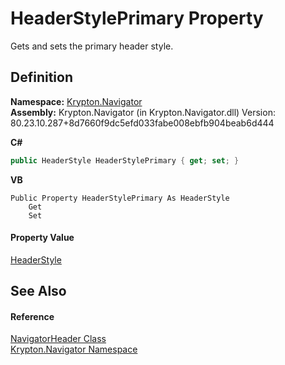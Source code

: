 # HeaderStylePrimary Property


Gets and sets the primary header style.



## Definition
**Namespace:** <a href="a21ac074-d119-3dc6-bd1c-d3a12c0128bc.md">Krypton.Navigator</a>  
**Assembly:** Krypton.Navigator (in Krypton.Navigator.dll) Version: 80.23.10.287+8d7660f9dc5efd033fabe008ebfb904beab6d444

**C#**
``` C#
public HeaderStyle HeaderStylePrimary { get; set; }
```
**VB**
``` VB
Public Property HeaderStylePrimary As HeaderStyle
	Get
	Set
```



#### Property Value
<a href="e6d51a81-4631-7272-a3b6-453318f56060.md">HeaderStyle</a>

## See Also


#### Reference
<a href="03e33cca-ecc9-b16b-acb4-90d9ee7e7257.md">NavigatorHeader Class</a>  
<a href="a21ac074-d119-3dc6-bd1c-d3a12c0128bc.md">Krypton.Navigator Namespace</a>  
